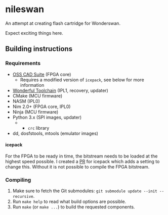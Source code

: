 # nileswan

An attempt at creating flash cartridge for Wonderswan.

Expect exciting things here.

## Building instructions

### Requirements

- [OSS CAD Suite](https://github.com/YosysHQ/oss-cad-suite-build) (FPGA core)
  - Requires a modified version of `icepack`, see below for more information
- [Wonderful Toolchain](https://wonderful.asie.pl/wiki/doku.php?id=getting_started) (IPL1, recovery, updater)
- CMake (MCU firmware)
- NASM (IPL0)
- Nim 2.0+ (FPGA core, IPL0)
- Ninja (MCU firmware)
- Python 3.x (SPI images, updater)
  - + `crc` library
- dd, dosfstools, mtools (emulator images)

#### icepack

For the FPGA to be ready in time, the bitstream needs to be loaded at the highest speed possible. I created a [PR](https://github.com/YosysHQ/icestorm/pull/332) for icepack which adds a setting to change this. Without it is not possible to compile the FPGA bitstream.

### Compiling

1. Make sure to fetch the Git submodules: `git submodule update --init --recursive`.
2. Run `make help` to read what build options are possible.
3. Run `make` (or `make ...`) to build the requested components.
